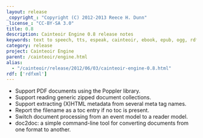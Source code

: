 ```yaml
---
layout: release
_copyright_: "Copyright (C) 2012-2013 Reece H. Dunn"
_license_: "CC-BY-SA 3.0"
title: 0.8
description: Cainteoir Engine 0.8 release notes
keywords: text to speech, tts, espeak, cainteoir, ebook, epub, ogg, rdf, metadata
category: release
project: Cainteoir Engine
parent: /cainteoir/engine.html
alias:
  - "/cainteoir/release/2012/06/03/cainteoir-engine-0.8.html"
rdf: ['rdfxml']
---
```


*  Support PDF documents using the Poppler library.
*  Support reading generic zipped document collections.
*  Support extracting (X)HTML metadata from several meta tag names.
*  Report the filename as a toc entry if no toc is present.
*  Switch document processing from an event model to a reader model.
*  doc2doc: a simple command-line tool for converting documents from one format to another.

